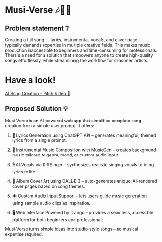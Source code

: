   # **Musi-Verse** 🎶🎤🎸

## Problem statement ❔
Creating a full song — lyrics, instrumental, vocals, and cover page — typically demands expertise in multiple creative fields. This makes music production inaccessible to beginners and time-consuming for professionals. There's a need for a solution that empowers anyone to create high-quality songs effortlessly, while streamlining the workflow for seasoned artists.

# **Have a look!** #
[AI Song Creation – Pitch Video 🎥](https://youtu.be/qr5MPfFkx1w)


## **Proposed Solution** 💡

Musi-Verse is an AI-powered web app that simplifies complete song creation from a simple user prompt. It offers:

1) 🎤 Lyrics Generation using ChatGPT API – generates meaningful, themed lyrics from a single prompt.

2) 🎼 Instrumental Music Composition with MusicGen – creates background music tailored to genre, mood, or custom audio input.

3) 🎙️ AI Vocals via DiffSinger – synthesizes realistic singing vocals to bring lyrics to life.

4) 🎨 Album Cover Art using DALL·E 3 – auto-generates unique, AI-rendered cover pages based on song themes.

5) 🔊 Custom Audio Input Support – lets users guide music generation using sample audio clips as inspiration.

6) 🖥️ Web Interface Powered by Django – provides a seamless, accessible platform for both beginners and professionals.

Musi-Verse turns simple ideas into studio-style songs—no musical expertise required.







